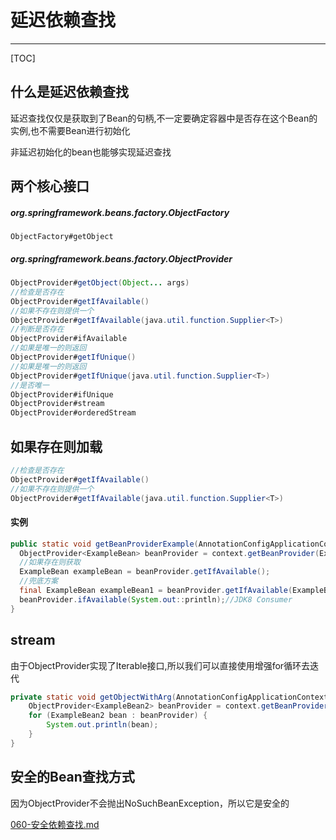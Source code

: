# 延迟依赖查找

---

[TOC]

## 什么是延迟依赖查找 

延迟查找仅仅是获取到了Bean的句柄,不一定要确定容器中是否存在这个Bean的实例,也不需要Bean进行初始化

非延迟初始化的bean也能够实现延迟查找

## 两个核心接口

##### org.springframework.beans.factory.ObjectFactory

```
ObjectFactory#getObject
```

##### org.springframework.beans.factory.ObjectProvider

```java
ObjectProvider#getObject(Object... args)
//检查是否存在
ObjectProvider#getIfAvailable()
//如果不存在则提供一个
ObjectProvider#getIfAvailable(java.util.function.Supplier<T>)
//判断是否存在
ObjectProvider#ifAvailable
//如果是唯一的则返回
ObjectProvider#getIfUnique()
//如果是唯一的则返回
ObjectProvider#getIfUnique(java.util.function.Supplier<T>)
//是否唯一
ObjectProvider#ifUnique
ObjectProvider#stream
ObjectProvider#orderedStream
```

## 如果存在则加载

```java
//检查是否存在
ObjectProvider#getIfAvailable()
//如果不存在则提供一个
ObjectProvider#getIfAvailable(java.util.function.Supplier<T>)
```

#### 实例

```java
public static void getBeanProviderExample(AnnotationConfigApplicationContext context) {
  ObjectProvider<ExampleBean> beanProvider = context.getBeanProvider(ExampleBean.class);
  //如果存在则获取
  ExampleBean exampleBean = beanProvider.getIfAvailable();
  //兜底方案
  final ExampleBean exampleBean1 = beanProvider.getIfAvailable(ExampleBean::new);//JDK8 Supplier
  beanProvider.ifAvailable(System.out::println);//JDK8 Consumer
}
```

## stream

由于ObjectProvider实现了Iterable接口,所以我们可以直接使用增强for循环去迭代

```java
private static void getObjectWithArg(AnnotationConfigApplicationContext context) {
    ObjectProvider<ExampleBean2> beanProvider = context.getBeanProvider(ExampleBean2.class);
    for (ExampleBean2 bean : beanProvider) {
        System.out.println(bean);
    }
}
```

## 安全的Bean查找方式

因为ObjectProvider不会抛出NoSuchBeanException，所以它是安全的

 [060-安全依赖查找.md](060-安全依赖查找.md) 
